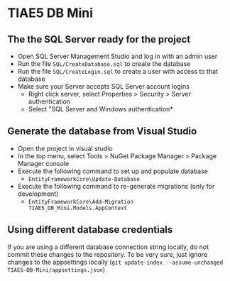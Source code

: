# TIAE5 DB Mini

## The the SQL Server ready for the project
* Open SQL Server Management Studio and log in with an admin user
* Run the file `SQL/CreateDatabase.sql` to create the database
* Run the file `SQL/CreateLogin.sql` to create a user with access to that database
* Make sure your Server accepts SQL Server account logins
  * Right click server, select Properties > Security > Server authentication
  * Select "SQL Server and Windows authentication* 

## Generate the database from Visual Studio
* Open the project in visual studio
* In the top menu, select Tools > NuGet Package Manager > Package Manager console
* Execute the following command to set up and populate database
  * `EntityFrameworkCore\Update-Database`
* Execute the following command to re-generate migrations (only for development)
  * `EntityFrameworkCore\Add-Migration TIAE5_DB_Mini.Models.AppContext`

## Using different database credentials
If you are using a different database connection string locally, do not commit these changes to the repository. To be very sure, just ignore changes to the appsettings locally (`git update-index --assume-unchanged TIAE5-DB-Mini/appsettings.json`)
